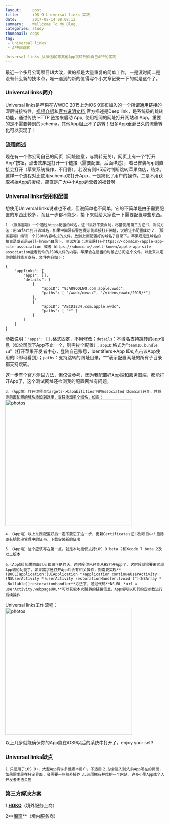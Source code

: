 ```yaml
---
layout:     post
title:      iOS 9 Universal links 实践
date:       2017-08-14 08:08:13
summary:    Wellcome To My Blog.
categories: study
thumbnail: cogs
tag:
 - Universal links
 - APP间跳转

Universal links 从微信QQ等其他App跳转到你自己APP的实践
---
```


最近一个多月公司项目UI大改，做的都是大量重复的简单工作，一是没时间二是没有什么新的技术点，唯一遇到的新的值得写个小文章记录一下的就是这个了。

### Universal links简介
Universal links是苹果在WWDC 2015上为iOS 9宣布加入的一个所谓通用链接的深层链接特性，[视频介绍](https://developer.apple.com/videos/play/wwdc2015/509/)和[官方说明文档](https://developer.apple.com/library/content/documentation/General/Conceptual/AppSearch/UniversalLinks.html#//apple_ref/doc/uid/TP40016308-CH12-SW1),官方描述是Deep link，是系统级的跳转功能，通过传统 HTTP 链接来启动 App, 使用相同的网址打开网站和 App。重要的是不需要特别的schema，其他App阻止不了跳转！很多App垂涎已久的流量转化可以实现了！

### 流程简述
现在有一个你公司自己的网页（网址随意，与跳转无关），网页上有一个“打开App”按钮，点击效果是打开一个链接（需要配置，后面详述），若已安装App则直接会打开（苹果系统操作，不用管），若没有则H5延时判断跳转苹果商店，结束。这样一个流程对比使用schema来打开App，一是简化了用户的操作，二是不用获取初始App的授权，简直是广大中小App运营者的福音啊

### Universal links使用和配置
    
想使用Universal links说难也不难，但说简单也不简单，它的不简单是由于需要配置的东西比较多，而且一步都不能少，接下来就给大家说一下需要配置哪些东西。

`1.（服务器端）一个通过https配置的域名，证书最好不要自制，尽量使用第三方证书，测试方法：用Safari打开该域名，如果中间没有警告提示能直接打开网址，说明证书配置成功`
`2.（服务器端）编辑一个JSON内容格式的文件，放到上面配置好的域名子目录下，苹果规定是域名的根目录或者是well-known目录下，测试方法：浏览器打开https://<domain>/apple-app-site-association 或者 https://<domain>/.well-known/apple-app-site-association能看到你的JSON文件的内容，苹果会在适当的时候去访问这个文件，以此来决定你的跳转能否支持，文件内容如下：`

```
{
    "applinks": {
        "apps": [],
        "details": [
            {
                "appID": "9JA89QQLNQ.com.apple.wwdc",
                "paths": [ "/wwdc/news/", "/videos/wwdc/2015/*"]
            },
            {
                "appID": "ABCD1234.com.apple.wwdc",
                "paths": [ "*" ]
            }
        ]
    }
}
```
参数说明：`"apps": [],`格式固定，不用修改；`details`：本域名支持跳转的app信息（如公司旗下App不止一个，则需挨个配置）；`appID`:格式为“`teamID`. `bundle id`”（打开苹果开发者中心，登陆自己账号，identifiers->App IDs,点击该App使用的ID即可看到）；`paths`：支持跳转的网址目录，“*”表示配置网址的所有子目录都支持跳转。

这一步有个[官方测试方法](https://search.developer.apple.com/appsearch-validation-tool/)，但仅做参考，因为我配置好App端和服务器端，都能打开App了，这个测试网址还检测我的配置网址有问题。

`3.（App端）打开你项目targets->Capabilities下的Associated Domains开关，并将你前面配置的域名添加到这里，支持添加多个域名，如图：`
<img src="http://cc.cocimg.com/api/uploads/20150902/1441166240882211.png" width="400" height="" alt="photos"/>

`4.（App端）以上东西配置好后一定不要忘了这一步，更新Certificates证书到项目中！删除原有钥匙串管理中的证书，下载安装新的证书`

`5.（App端）这个应该写在第一点，就是本功能仅支持iOS 9 beta 2和Xcode 7 beta 2及以上版本`

`6.(App端)如果前面几步都做正确的话，这时候你已经能从H5打开App了，这时候就需要来实现App端的功能了，如果需求是打开App后会有相关操作，则需要实现**- (BOOL)application:(UIApplication *)application continueUserActivity:(NSUserActivity *)userActivity restorationHandler:(void (^)(NSArray * _Nullable))restorationHandler**方法了，通过代码**NSURL *url = userActivity.webpageURL**可以获取本次跳转的链接信息，App端可以和其约定参数进行后续操作`

Universal links工作流程：
<img src="http://cc.cocimg.com/api/uploads/20150902/1441174097574453.png" width="400" height="" alt="photos"/>

以上几步就能确保你的App能在iOS9以后的系统中打开了，enjoy your self!

### Universal links缺点

`1.只适用于iOS 9+，大型App有许多低版本用户，不适用`
`2.总会进入到先前App所在的页面，如果需求是在特定界面，会需要一些额外操作`
`3.必须拥有并维护一个网站，许多小型App或个人开发者无法负担`

### 第三方解决方案

1.**[HOKO](https://hokolinks.com)**（境外服务上商）

2**[魔窗](http://www.magicwindow.cn)**（境内服务商）







